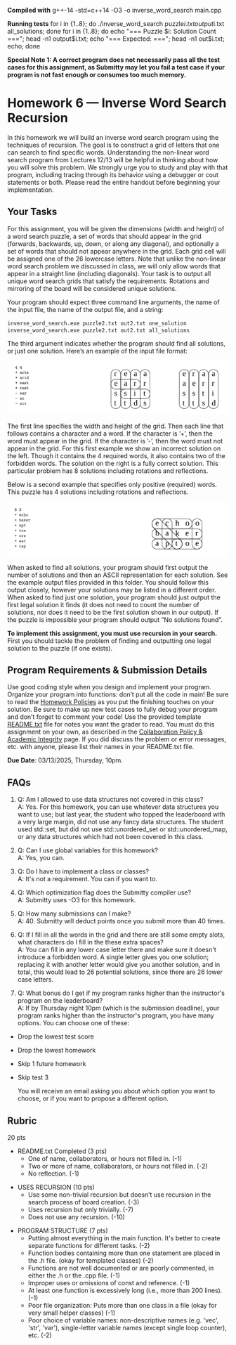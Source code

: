 **Compiled with**
g++-14 -std=c++14 -O3 -o inverse_word_search main.cpp

**Running tests**
for i in {1..8}; do ./inverse_word_search puzzle$i.txt output$i.txt all_solutions; done
for i in {1..8}; do echo "=== Puzzle $i: Solution Count ==="; head -n1 output$i.txt; echo "=== Expected: ==="; head -n1 out$i.txt; echo; done








**Special Note 1: A correct program does not necessarily pass all the test cases for this assignment, as Submitty may let you fail a test case if your program is not fast enough or consumes too much memory.**

# Homework 6 — Inverse Word Search Recursion

In this homework we will build an inverse word search program using the techniques of recursion. 
The goal is to construct a grid of letters that one can search to find specific words. Understanding the non-linear word
search program from Lectures 12/13 will be helpful in thinking about how you will solve this problem.
We strongly urge you to study and play with that program, including tracing through its behavior using a
debugger or cout statements or both. Please read the entire handout before beginning your implementation.

## Your Tasks

For this assignment, you will be given the dimensions (width and height) of a word search puzzle, a set of
words that should appear in the grid (forwards, backwards, up, down, or along any diagonal), and optionally
a set of words that should not appear anywhere in the grid. Each grid cell will be assigned one of the 26
lowercase letters. Note that unlike the non-linear word search problem we discussed in class, we will only
allow words that appear in a straight line (including diagonals). Your task is to output all unique word
search grids that satisfy the requirements. Rotations and mirroring of the board will be considered unique
solutions.

Your program should expect three command line arguments, the name of the input file, the name of the
output file, and a string:

```console
inverse_word_search.exe puzzle2.txt out2.txt one_solution
inverse_word_search.exe puzzle2.txt out2.txt all_solutions
```

The third argument indicates whether the program should find all solutions, or just one solution. Here’s an
example of the input file format:

![alt text](example1.png "example1")

The first line specifies the width and height of the grid. Then each line that follows contains a character
and a word. If the character is ’+’, then the word must appear in the grid. If the character is ’-’, then the
word must not appear in the grid. For this first example we show an incorrect solution on the left. Though
it contains the 4 required words, it also contains two of the forbidden words. The solution on the right is a
fully correct solution. This particular problem has 8 solutions including rotations and reflections.

Below is a second example that specifies only positive (required) words. This puzzle has 4 solutions including
rotations and reflections.

![alt text](example2.png "example2")

When asked to find all solutions, your program should first output the number of solutions and then an
ASCII representation for each solution. See the example output files provided in this folder. You should follow
this output closely, however your solutions may be listed in a different order. When asked to find just one
solution, your program should just output the first legal solution it finds (it does not need to count the
number of solutions, nor does it need to be the first solution shown in our output). If the puzzle is impossible
your program should output “No solutions found”.

**To implement this assignment, you must use recursion in your search.** First you should tackle the problem of finding and outputting one legal solution to the puzzle (if one exists).

<!-- ## Algorithm Analysis

For larger, more complex examples, this is a really hard problem. Your program should be able to handle the small puzzles we have created in a reasonable amount of time. You should make up your own test cases as well to understand this complexity. Include these test cases with your submission (they will be graded).
Summarize the results of your testing, which test cases completed successfully and the approximate “wall clock time” for completion of each test. The UNIX/WSL time command can be prepended to your command line to estimate the running time:

```console
time inverse_word_search.exe puzzle1.txt out1.txt one_solution
```

Once you have finished your implementation and testing, analyze the performance of your algorithm using order notation. What important variables control the complexity of a particular problem? The width & height of the grid (w and h), the number of required words (r), the number of forbidden words (f), the number of letters in each word (l), the number of solutions (s)? In your plain text README.txt file, write a concise paragraph (< 200 words) justifying your answer. Also include a simple table summarizing the running time and number of solutions found by your program on each of the provided examples. Note: It’s ok if your program can’t solve the biggest puzzles in a reasonable amount of time.-->

## Program Requirements & Submission Details

Use good coding style when you design and implement your program. Organize your program into functions:
don’t put all the code in main! Be sure to read the [Homework Policies](https://www.cs.rpi.edu/academics/courses/spring25/csci1200/homework_policies.php) as you put the finishing touches on your solution. Be sure to make up new test cases to fully debug your program and don’t forget
to comment your code! Use the provided template [README.txt](./README.txt) file for notes you want the grader to read.
You must do this assignment on your own, as described in the [Collaboration Policy & Academic Integrity](https://www.cs.rpi.edu/academics/courses/spring25/csci1200/academic_integrity.php) page. If you did discuss the problem or error messages, etc. with anyone, please list their names in your README.txt file.

**Due Date**: 03/13/2025, Thursday, 10pm.

## FAQs

1. Q: Am I allowed to use data structures not covered in this class?  
   A: Yes. For this homework, you can use whatever data structures you want to use; but last year, the student who topped the leaderboard with a very large margin, did not use any fancy data structures. The student used std::set, but did not use std::unordered_set or std::unordered_map, or any data structures which had not been covered in this class.

2. Q: Can I use global variables for this homework?  
   A: Yes, you can.

3. Q: Do I have to implement a class or classes?  
   A: It's not a requirement. You can if you want to.

4. Q: Which optimization flag does the Submitty compiler use?  
   A: Submitty uses -O3 for this homework.

5. Q: How many submissions can I make?  
   A: 40. Submitty will deduct points once you submit more than 40 times.

6. Q: If I fill in all the words in the grid and there are still some empty slots, what characters do I fill in the these extra spaces?  
   A: You can fill in any lower case letter there and make sure it doesn't introduce a forbidden word. A single letter gives you one solution; replacing it with another letter would give you another solution, and in total, this would lead to 26 potential solutions, since there are 26 lower case letters.

7. Q: What bonus do I get if my program ranks higher than the instructor's program on the leaderboard?  
   A: If by Thursday night 10pm (which is the submission deadline), your program ranks higher than the instructor's program, you have many options. You can choose one of these:
- Drop the lowest test score
- Drop the lowest homework
- Skip 1 future homework
- Skip test 3

   You will receive an email asking you about which option you want to choose, or if you want to propose a different option.

## Rubric

20 pts
 - README.txt Completed (3 pts)
   - One of name, collaborators, or hours not filled in. (-1)
   - Two or more of name, collaborators, or hours not filled in. (-2)
   - No reflection. (-1)
<!-- - LETTER GRID REPRESENTATION (3 pts)
   - Grid is not represented via nested structure vector&lt;vector&lt;char&gt;&gt;, vector&lt;vector&lt;string&gt;&gt;, vector&lt;string&gt;, char\*\*, etc. (-2)
   - Lookup of a position is not O(1), uses something like&lt;list&lt;char&gt;&gt; which has lookup of O(n). (-1)
   - Incomplete to the point that no grid representation is evident within their code. (-2)
-->
 - USES RECURSION (10 pts)
   - Use some non-trivial recursion but doesn’t use recursion in the search process of board creation. (-3)
   - Uses recursion but only trivially. (-7)
   - Does not use any recursion. (-10)
<!-- - ALGORITHM ANALYSIS (In terms of the grid dimensions, the # of words, # of letters per word, the number of solutions etc.  Looking for both an answer in order notation and a well-written justification in the plaintext README.txt file.) (5 pts)
   - No order notation provided (-5)
   - Order notation not written in terms of the provided variables w,h,r,f,l,s. Introduces new vars or provides it just in terms of n. (-2)
   - Incorrect order notation. (-2)
   - Order notation not simplified. (-1)
   - No justification provided. (-4)
   - Insufficient justification (tables alone are not enough). (-1)
   - Did not finish but provides a reasonable analysis with respect to a theoretical implementation and properly justifies it. (-2)
   - Did not finish but provides a runtime and some small analysis for a theoretical solution. (-4)
   - Correct order notation for a largely incomplete implementation. (-4)
 - TESTING SUMMARY & NEW TEST CASES (Included with submission and discussed in README.txt) (3 pts)
   - Does not provide an adequate description of what the new testcases were in the README. (-2)
   - Did not provide running times of the new test cases. (-1)
   - Provides new test case description but implementation/test was missing from the submission. (-1)
   - Did not provide new test cases or implementation too incomplete for new test cases. (-3)-->
 - PROGRAM STRUCTURE (7 pts)
   - Putting almost everything in the main function. It's better to create separate functions for different tasks. (-2)
   - Function bodies containing more than one statement are placed in the .h file. (okay for templated classes) (-2)
   - Functions are not well documented or are poorly commented, in either the .h or the .cpp file. (-1)
   - Improper uses or omissions of const and reference. (-1)
   - At least one function is excessively long (i.e., more than 200 lines). (-1)
   - Poor file organization: Puts more than one class in a file (okay for very small helper classes) (-1)
   - Poor choice of variable names: non-descriptive names (e.g. 'vec', 'str', 'var'), single-letter variable names (except single loop counter), etc. (-2)
